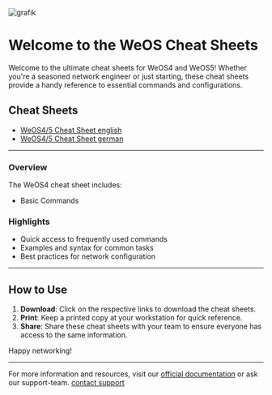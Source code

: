 ![grafik](https://github.com/user-attachments/assets/6a9a9c69-c9ea-4172-8bf8-2dd080fa1eeb)


# Welcome to the WeOS Cheat Sheets

Welcome to the ultimate cheat sheets for WeOS4 and WeOS5! Whether you're a seasoned network engineer or just starting, these cheat sheets provide a handy reference to essential commands and configurations.

## Cheat Sheets

- [WeOS4/5 Cheat Sheet english](https://github.com/WesterMario/WeOS-Cheat-Sheets/blob/WeOS/WeOS_en.md)
- [WeOS4/5 Cheat Sheet german](https://github.com/WesterMario/WeOS-Cheat-Sheets/blob/WeOS/WeOS_de.md)

---

### Overview
The WeOS4 cheat sheet includes:
- Basic Commands

### Highlights
- Quick access to frequently used commands
- Examples and syntax for common tasks
- Best practices for network configuration

---

## How to Use

1. **Download**: Click on the respective links to download the cheat sheets.
2. **Print**: Keep a printed copy at your workstation for quick reference.
3. **Share**: Share these cheat sheets with your team to ensure everyone has access to the same information.

Happy networking!

---

For more information and resources, visit our [official documentation](https://www.westermo.com/uk/solutions/weos/user-guide) or ask our support-team. [contact support](mailto:support.at@westermo.com)
